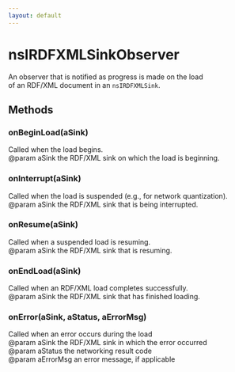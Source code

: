 ```yaml
---
layout: default
---
```


# nsIRDFXMLSinkObserver #
  
An observer that is notified as progress is made on the load  
of an RDF/XML document in an <code>nsIRDFXMLSink</code>.  
  

## Methods ##

### onBeginLoad(aSink) ###
  
Called when the load begins.  
@param aSink the RDF/XML sink on which the load is beginning.  
  

### onInterrupt(aSink) ###
  
Called when the load is suspended (e.g., for network quantization).  
@param aSink the RDF/XML sink that is being interrupted.  
  

### onResume(aSink) ###
  
Called when a suspended load is resuming.  
@param aSink the RDF/XML sink that is resuming.  
  

### onEndLoad(aSink) ###
  
Called when an RDF/XML load completes successfully.  
@param aSink the RDF/XML sink that has finished loading.  
  

### onError(aSink, aStatus, aErrorMsg) ###
  
Called when an error occurs during the load  
@param aSink the RDF/XML sink in which the error occurred  
@param aStatus the networking result code  
@param aErrorMsg an error message, if applicable  
  
